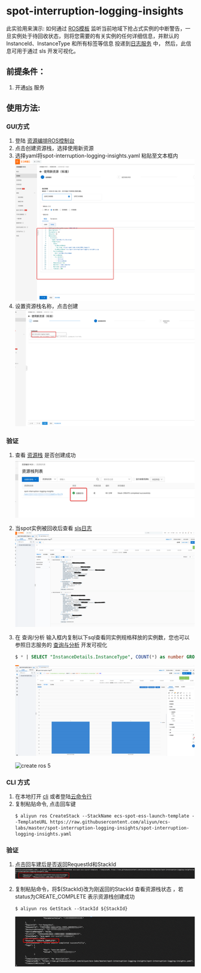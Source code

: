 # spot-interruption-logging-insights
此实验用来演示: 如何通过 [ROS模板](https://ros.console.aliyun.com/cn-hangzhou/stacks) 监听当前地域下抢占式实例的中断警告，一旦实例处于待回收状态，则将您需要的有关实例的任何详细信息，并默认的 InstanceId、InstanceType 和所有标签等信息 投递到[日志服务](https://sls.console.aliyun.com/lognext/profile) 中， 然后，此信息可用于通过 sls 开发可视化。
## 前提条件：
1. 开通[sls](https://sls.console.aliyun.com/lognext/profile) 服务
## 使用方法:
### GUI方式
1. 登陆 [资源编排ROS控制台](https://ros.console.aliyun.com/cn-hangzhou/welcome)
2. 点击创建资源栈，选择使用新资源
3. 选择yaml将spot-interruption-logging-insights.yaml 粘贴至文本框内
   ![](docs/spot-interruption-logging-insights-1.png?raw=true "create ros 1")
4. 设置资源栈名称，点击创建
   ![](docs/spot-interruption-logging-insights-2.png?raw=true "create ros 2")

### 验证
1. 查看 [资源栈](https://ros.console.aliyun.com/cn-hangzhou/stacks) 是否创建成功
   ![](docs/spot-interruption-logging-insights-3.png?raw=true "create ros 3")
2. 当spot实例被回收后查看 [sls日志](https://sls.console.aliyun.com/lognext/profile)
   ![](docs/spot-interruption-logging-insights-4.png?raw=true "create ros 4")
3. 在 查询/分析 输入框内复制以下sql查看同实例规格释放的实例数，您也可以参照日志服务的 [查询与分析](https://help.aliyun.com/document_detail/128135.html) 开发可视化
    ```sql
    $ * | SELECT "InstanceDetails.InstanceType", COUNT(*) as number GROUP BY "InstanceDetails.InstanceType" LIMIT 1000
    ```
   ![](docs/spot-interruption-logging-insights-5.png?raw=true "create ros 4")
   
   ![](docs/spot-interruption-logging-insights-1.gif?raw=true "create ros 5")

### CLI 方式
1. 在本地打开 [cli](https://help.aliyun.com/document_detail/139508.html) 或者登陆[云命令行](https://shell.aliyun.com/?spm=5176.21213303.3291411370.3.1dd653c9LowBmg&scm=20140722.S_card@@%E4%BA%A7%E5%93%81@@527485._.ID_card@@%E4%BA%A7%E5%93%81@@527485-RL_cli-OR_ser-V_2-P0_0)
2. 复制粘贴命令, 点击回车键
    ```shell
    $ aliyun ros CreateStack --StackName ecs-spot-ess-launch-template --TemplateURL https://raw.githubusercontent.com/aliyun/ecs-labs/master/spot-interruption-logging-insights/spot-interruption-logging-insights.yaml 
    ```
### 验证
1. 点击回车建后是否返回RequestId和StackId
   ![](docs/spot-interruption-logging-insights-6.png?raw=true "create ros 6")

2. 复制粘贴命令，将${StackId}改为刚返回的StackId 查看资源栈状态 ，若status为CREATE_COMPLETE 表示资源栈创建成功
    ```shell
    $ aliyun ros GetStack --StackId ${StackId}
    ```
   ![](docs/spot-interruption-logging-insights-7.png?raw=true "create ros 7")